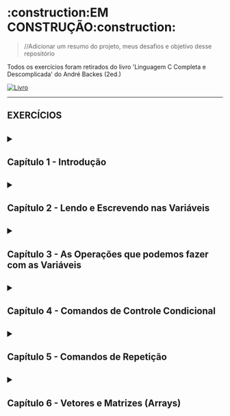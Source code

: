 <H1>:construction:EM CONSTRUÇÃO:construction:</H1>
  
  >//Adicionar um resumo do projeto, meus desafios e objetivo desse repositório

Todos os exercícios foram retirados do livro 'Linguagem C Completa e Descomplicada' do André Backes (2ed.)

[![Livro](https://m.media-amazon.com/images/I/718hLqm6snL._SY385_.jpg)](https://www.amazon.com.br/Linguagem-C-ANDR%C3%89-BACKES/dp/8535291067)

---

<H2>EXERCÍCIOS<H2>

<details>
  <summary><H4>Capítulo 1 - Introdução</H4></summary>
  
    !!! Sem exercícios !!!
  
</details>

<details>
  <summary><H4>Capítulo 2 - Lendo e Escrevendo nas Variáveis</H4></summary>
    
    1) Elabore um programa que escreva as mensagens "Início do programa" e "Fim" na tela, uma em
    cada linha, usando apenas um comendo printf().

    2) Escreva um programa que leia um número inteiro e depois o imprima

    3) Escreva um programa que leia um número inteiro e depois imprima a mensagem "Valor lido:",
    seguido do valor inteiro. Use apenas um comando printf().

    4) Faça um programa que leia um número inteiro e depois o imprima usando o operador "%f".
    Veja o que aconteceu

    5) Faça um programa que leia um valor do tipo float e depois o imprima usando o operador "%d".
    Veja o que aconteceu

    6) Faça um programa que leia um valor do tipo double e depois o imprima na forma de notação
    científica.
    
    7) Elabore um programa que leia um caractere e depois o imprima como um valor inteiro.

    8) Faça um programa que leia dois números inteiros e depois os imprima na ordem inversa em que eles foram lidos.

    9) Faça um programa que leia dois valores do tipo float. Use um único comando de leitura para
    isso. Em seguida, imprima os valores na ordem inversa em que eles foram lidos.

    10) Elabore um programa que solicite ao usuário entrar com o valor do dia, mês e ano (inteiros).
    Em seguida, imprima os valores lidos separados por uma barra (/).

    11) Elabore um programa que contenha uma constante qualquer do tipo float. Use um comando
    #define. Imprima essa constante.

    12) Elabore um programa que contenha uma constante qualquer do tipo int. Use o comando cosnt.
    Imprima essa constante.

    13) Faça um programa que leia um caractere do tipo char e depois o imprima entre aspas duplas.
    Assim, se o caractere lido for a letra A, deverá ser impresso "A".

    14) Faça um programa que leia três caracteres do tipo char e depois impria um em cada linha.
    Use um único comando printf() para isso.

    15) Escreva um programa que leia três variáves: char, int e float. Em seguida, imprima-as de três
    maneiras diferentes: separadas por espaços, por uma tabulação horizontal e uma em cada linha.
    Use um único comando printf() para cada operação de escrita das três variáveis.

</details>

<details>

  <summary><H4>Capítulo 3 - As Operações que podemos fazer com as Variáveis</H4></summary>

    1) Faça um programa que leia um número inteiro e retorne se antecessor e seu sucessor.

    2) Faça um programa que leia um número real e imprima a quinta parte desse número.

    3) Faça um programa que leia três valores inteiros e mostre sua soma.

    4) Leia quatro valores do tipo float. Calcule e exiba a média aritmética desses valores.

    5) Faça um programa que calcule o ano de nascimento de uma pessoa a partir de sua idade e do 
    ano atual.

    6) Leia uma velocidade em km/h (quilômetros por hora) e apresente convertida em m/s (metros 
    por segundo). A fórmula de conversão é M=K/36, sendo K a velocidade em km/h e M em m/s.

    7) Faça um programa que leia um valor em reais e a cotação do dólar. Em seguida, imprima o valor
    correspondente em dólares.

    8) Leia um valor que represente uma temperatura em graus Celsius e apresente-a convertida em
    graus Fahrenheit. A fórmula de conversão é: F = C * (9.0/5.0) + 32.0, sendo F a temperatura 
    em Fahrenheit e C a temperatura em Celsius.

    9) Leia um ângulo em graus e apresente-o convertido em radianos. A fórmula de conversão é R = G
    * π/180, sendo G o ângulo em graus e R em radianos e π = 3.141592.

    10) A importância de R$780.000,00 será dividida entre três ganhadores de um concurso, sendo
    que:
     i. O primeiro ganhador receberá 46% do total.
     ii. O segundo receberá 32% do total.
     iii. O terceiro receberá o restante.
 
    Calcule e imprima a quantia recebida por cada um dos ganhadores.

    11) Leia o valor do raio de um círculo. Calcule e imprima a área do círculo correspondente. A área 
    do círculo é A = π * raio², sendo π = 3.141592.

    12) Leia a altura e o raio de um cilindro circular e imprima o volume desse cilindro. O volume de
    um cilindro circular é calculado por meio da seguinte fórmula:
                                    V = π * raio² * altura,
    em que π = 3.141592.

    13) Sejam a e b os catetos de um triângulo cuja hipotenusa h é obtida pela equação:
                                                h = √a² + b²
    Faça um programa que leia os valores de a e b, e calcule o valor da hipotenusa através da fórmula
    dada. Imprima o resultado.

    14) Faça um programa que converta uma letra maiúscula em letra minúscula. Use a tabela ASCII
    para isso.

    15) Faça um programa para ler um número inteiro positivo de três dígitos. Em seguida, calcule e
    mostre o número formado pelos dígitos invertidos do número lido. Exemplo: Número lido = 123
    Número gerado = 321
  
    16) Escreva um programa que leia um número inteiro e mostre a multiplicação e a divisão 
    desse número por dois (utilize os operadores de deslocamento de bits).

    17) Escreva um programa que leia um número inteiro e mostre o seu complemento bit a bit.

    18) Elabore um programa que leia dois números inteiros e exiba o deslocamento, à esquerda e à 
    direita, do primeiro número pelo segundo.

    19) Elabore um programa que leia dois números inteiros e exiba o resultado das operações de "ou
    exclusivo", "ou bit a bit" e "e bit a bit" entre eles.
    
</details>

<details>
  <summary><H4>Capítulo 4 - Comandos de Controle Condicional</H4></summary>

    1) Faça um programa que leia dois números e mostre qual deles é o maior.

    2) Faça um programa que leia dois números e mostre o maior deles. Se, por acaso, os dois números 
    forem iguais, imprima a mensagem "Números Iguais".

    3) Faça um programa que leia um número inteiro e verifique se esse número é par ou ímpar.

    4) Faça um programa que leia o salário de um trabalhador e o valor da prestação de um emprés-
    timo. Se a prestação:
      ◻️ For maior que 20% do salário, imprima: "Empréstimo não concedido."
      ◻️ Caso contrário, imprima: "Empréstimo concedido."

    5) Faça um programa que leia um número e, caso ele seja positivo, calcule e mostre:
      ◻️ O número digitado ao quadrado.
      ◻️ A raiz quadrada do número digitado.

    6) Faça um programa que receba a altura e o sexo biológico de uma pessoa e calcule e mostre seu peso ideal,
    utilizando as seguintes fórmulas (em que "h" corresponde à altura):
      ◻️ Homens: (72,7 * h) - 58
      ◻️ Mulheres: (62,1 * h) - 44,7

    7) Uma empresa vende o mesmo produto para quatro diferentes estados. Cada estado possui uma
    taxa diferente de imposto sobre o produto. Faça um programa em que o usuário entre com o
    valor e o estado de destino do produto e o programa retorne o preço final do produto acrescido
    do imposto do estado em que ele será vendido. Se o estado digitado não for válido, mostrará
    uma mensagem de erro.

  Estado  | MG | SP  | RJ  | MS
  ------- |----|-----|-----|----
  Imposto | 7% | 12% | 15% | 8%

    8) Escreva um programa que, dada a idade de um nadador, classifique-0 em uma das seguintes categorias:

  Categoria | Idade
  ----------|-------
  Infantil A| 5-7
  Infantil B|8-10
  Juvenil A |11-13
  Juvenil B |14-17
  Sênior    |maiores de 18 anos

    9) Faça um programa que leia a altura e o peso de uma pessoa. De acordo com a tabela a seguir,
    verifique e mostre qual a classificação dessa pessoa.

  
<!-- Precisei usar um código em HTML por questões de limitação a mesclagem de células no Markdown (Ajuda do Copilot) -->
<table>
  <tr>
    <th rowspan="2">Altura</th> <!-- Célula mesclada verticalmente -->
    <th colspan="3">Peso</th>   <!-- Célula mesclada horizontalmente -->
  </tr>
  <tr>
    <th>Até 60</th>
    <th>Entre 60-90 (inclusive)</th>
    <th>Acima de 90</th>
  </tr>
  <tr>
    <td>Menor do que 1,20</td>
    <td>A</td>
    <td>D</td>
    <td>G</td>
  </tr>
  <tr>
    <td>1,20 - 1,70</td>
    <td>B</td>
    <td>E</td>
    <td>H</td>
  </tr>
  <tr>
    <td>Maior do que 1,70</td>
    <td>C</td>
    <td>F</td>
    <td>I</td>
  </tr>
</table>

    10) Faça um programa que leia três números inteiros positivos e efetue o cálculo de uma das
    seguintes médias de acordo com um valor numérico digitado pelo usuário e mostrado na
    tabela a seguir:

<!-- Novamente utilizando uma tabela pelo HTML. Dessa vez fiz a estrutura sem ajuda do copilot ^-^ -->
<table>

  <tr>
    <th>Número digitado</th>
    <th>Média</th>
  </tr>
  <tr>
    <td>1</td>
    <td>Geométrica <br><br> x * y * z</td>
  </tr>
  <tr>
    <td>2</td>
    <td>Ponderada <br><br> $\frac{x+2*y+3*z}{6}$<br><br></td>
  </tr>
  <tr>
    <td>3</td>
    <td>Harmônica <br><br> $\frac{1}{\frac{1}{x}+\frac{1}{y}+\frac{1}{z}}$<br></td>
  </tr>
  <tr>
    <td>4</td>
    <td>Aritmética <br><br> $\frac{x+y+z}{3}$</td>
  </tr>
</table>

_**!!!** Matematicamente a tabela do livro não está correta. As média Geométrica e Harmônica possuem erros na sua representação. No código irei seguir a forma matemática onde, Média Geométrica é a raiz cúbica da multiplicação desses 3 números. Já a média harmônica é praticamente o inverso da média aritmética dos inversos desses números._

    11) Faça um programa que informe o mês de acordo com o número digitado pelo usuário.Exemplo:
    Entrada = 4. Saída = Abril.

    12) Usando o comando switch, escreva um programa que leia um inteiro entre 1 e 7 e imprima o
    dia da semana correspondente a esse número. Isto é, domingo, se 1, segunda-feira, se 2, e assim
    por diante.

    13) Faça um  programa que mostre ao usuário um menu com quatro opçõpes de operações matemáticas
    (as operações básicas, por exemplo). O usuário escolhe uma das opções, e o seu programa pede
    dois valores numéricos e realiza as operação, mostrando o resultado.

    14) Faça um programa para verificar se determinado número inteiro lido é divisível por 3 ou 5, mas
    não simultaneamente pelos dois.

    15) Faça um programa que leia os coeficientes de uma equação do segundo grau. Em seguida, calcule
    e mostre as raízes dessa equação, lembrando que as raízes são calculadas como:

  $x= \frac{-b +- \sqrt{∆}}{2 * a}$

    em que ∆ = b² - 4 * a * c e ax² + bx + c = 0 representa uma equação do segundo grau. A variável
    'a' tem de ser diferente de zero. Caso seja igual, imprima a mensagem "Não é equação de segundo
    grau". Do contrário, imprima:
    ◻️ Se ∆ < 0, não existe real. Imprima a mensagem "Não existe raiz".
    ◻️ Se ∆ = 0, existe uma raiz real. Imprima a raiz e a mensagem "Raiz única".
    ◻️ Se ∆ > 0, existem duas raízes reais. Imprima as raízes.
</details>

<details>  
  <summary><H4>Capítulo 5 - Comandos de Repetição</H4></summary>

    1) Faça um programa que leia um número inteiro positivo N e imprima todos os números naturais
    de 0 até N em ordem crescente.

    2) Faça um programa que leia um número inteiro positivo N e imprima todos os números naturais
    de 0 até N em ordem decrescente.

    3) Faça um programa que leia um número inteiro N e depois imprima os N primeiros números
    naturais ímpares.

    4) Faça um programa que determine e mostre os cinco primeiros múltiplos de 3 considerando
    números maiores que 0.

    5) Faça um programa que calcule e mostre a soma dos 50 primeiros números pares.

    6) Faça um programa que mostre uma contagem regressiva na tela, iniciando em 10 e terminando
    em 0. Mostre uma mensagem "FIM!" após a contagem.

    7) Elabore um programa que peça ao usuário para digitar 10 valores. Some esses valores e apresente
    o resultado na tela.

    8) Faça um programa que leia 10 inteiros e imprima sua média.

    9) Escreva um programa que leia 10 números e escreva o menor valor lido e o maior valor lido.

    10) Faça um programa que leia 10 inteiros positivos, ignorando não positivos, e imprima sua
    média.

    11) Faça um algoritmo que leia um número positivo e imprima seus divisores. Exemplo: Os
    divisores do número 66 são: 1, 2, 3, 6, 11, 22, 33 e 66.

    12) Escreva um programa que leia um número inteiro e calcule a soma de todos os divisores desse
    número, com exceção dele próprio. Exemplo: A soma dos divisores do número 66 é 1 + 2 +
    3 + 6 + 11 + 22 + 33 = 78.

    13) Faça um programa que exiba a soma de todos os números naturais abaixo de 1.000 que são
    múltiplos de 3 ou 5.

    14) Escreva um programa que leia um número inteiro, maior ou igual a zero, do usuário. Imprima
    o enésimo termo da sequência de Fibonacci. Essa sequência começa no termo de ordem zero,
    e, a partir do segundo termo, seu valor é dado pela soma dos dois termos anteriores. Alguns
    termos dessa sequência são: 0, 1, 1, 2, 3, 5, 8, 13, 21, 34.

    15) Elabore um programa que faça a leitura de vários números inteiros até que se digite um número
    negativo. O programa tem que retornar o maior e o menor número lido.

    16) Em matemática, o número harmônico designado por Hn define-se como o enésimo termo da
    série harmônica. Ou seja:

  $Hn = 1+\frac{1}{2}+\frac{1}{3}+\frac{1}{4}...+\frac{1}{n}$

    Apresente um programa que calcule o valor de qualquer Hn.
  
    17) Escreva um programa que leia um número inteiro positivo N e em seguida imprima N linhas
    do chamado triângulo de Floyd:
    1
    2 3
    4 5 6
    7 8 9 10
    11 12 13 14 15
    16 17 18 19 20 21
  
  _**!!!** O triângulo mostrado no livro está incorreto! Falta o 7 na terceira fileira do triângulo._

    18) Faça um programa que receba um número inteiro maior do que 1 e verifique se o número
    fornecido é primo ou não.

    19) Faça um programa que calcule e escreva o valor de S:

  $S = \frac{1}{1}+\frac{3}{2}+\frac{5}{3}+\frac{7}{4}+...+\frac{99}{50}$

  _**!!!** A expressão mostrada no livro está incorreta! Não há progressão lógica que_
  _termine com o numerador 99 e o denominador 55. A lógica correta é 99/50 OU 109/55._
  
    20) Faça um programa que leia um valor inteiro e positivo N, calcule e mostre o valor E, conforme
    a fórmula a seguir:

  $E=\frac{1}{1!}+\frac{1}{2!}+\frac{1}{3!}+...+\frac{1}{N!}$

    21) Escreva um programa que leia certa quantidade de números, imprima o maior deles e quantas
    vezes o maior número for lido. A quantidade de números a serem lidos deve ser fornecida pelo
    usuário.

</details>

<details>
  <summary><H4>Capítulo 6 - Vetores e Matrizes (Arrays)</H4></summary>
  
  <details>
  <summary><H8>Vetores</H8></summary>

      1) Crie um programa que leia do teclado seis valores inteiros e em seguida mostre na tela os valores
      lidos.

      2) Crie um programa que leia do teclado seis valores inteiros e em seguida mostre na tela os valores
      lidos em ordem inversa.

      3) Faça um programa que leia cinco valores e os armazene em um vetor. Em seguida, mostre todos
      os valores lidos juntamente com a média dos valores.

      4) Faça um programa que possua um array de nome A que armazene seis números inteiros. O
      programa deve executar os seguintes passos:
        a) Atribua os seguintes valores a esse array: 1, 0, 5, -2, -5, 7.
        b) Armazene em uma variável a soma dos valores das posições A[0], A[1] e A[5] do array e
        mostre na tela essa soma
        c) Modifique o array na posição 4, atribuindo a essa posição o valor 100.
        d) Mostre na tela cada valor do array A, um em cada linha.

      5) Faça um programa que leia um vetor de oito posições. Em seguida, leia também dois valores X
      e Y quaisquer correspondentes a duas posições no vetor. Seu programa deverá exibir a soma dos
      valores encontrados nas respectivas posições X e Y.

      6) Escreva um programa que leia do teclado um vetor de 10 posições. Escreva na tela quantos
      valores pares foram armazenados nesse vetor.

      7) Faça um programa que receba do usuário um vetor X com 10 posições. Em seguida deverão ser
      impressos o maior e o menor elemento desse vetor.

      8) Faça um programa que preencha um vetor com 10 números reais. Em seguida, calcule e mostre
      na tela a quantidade de números negativos e a soma dos números positivos desse vetor.

      9) Faça um programa que receba do usuários dois arrays, A e B, com 10 números inteiros cada.
      Crie um novo array C calculando C= A - B. Mostre na tela os dados do array C.

      10) Faça um programa que preencha um vetor de tamanho 100 com os 100 primeiros números
      naturais que são múltiplos de 7. Ao final, imprima esse vetor na tela.

      11) Leia um conjunto de números reais, armazenando-o em vetor. Em seguida, calcule o quadrado
      de cada elemento desse vetor, armazenando esse resultado em outro vetor. Os conjuntos têm,
      no máximo, 20 elementos. Imprima os dois conjuntos de números.

      12) Faça um programa que leia um vetor de 10 posições. Verifique se existem valores iguais e os
      escreva na tela.

      13) Faça um programa para ler 10 números diferentes a serem armazenados em um vetor. Os
      números deverão ser armazenados no vetor na ordem em que forem lidos, sendo que, caso o
      usuário digite um número que já foi digitado, o programa deverá pedir a ele para digitar outro
      número. Note que cada valor digitado pelo usuário deve ser pesquisado no vetor, verificando se
      ele existe entre os números que já goram fornecidos. Exiba na tela o veotr final que foi digitado.

      14) Faça um programa que calcule o desvio-padrão d de um vetor V contendo n números
    
  $$d = \sqrt{\frac{1}{n - 1}\sum_{i=0}^{n=1} (V[i] - m)}$$
    
      em que m é a média desse vetor. Considere n = 10. O vetor v deve ser lido do teclado.

      15) Leia um vetor com 10 números de ponto flutuante. Em seguida, ordene os elementos desse
      vetor e imprima o vetor na tela.
  </details>

  <details>
  <summary><H8>Matrizes</H8></summary>

      1) Faça um programa que leia uma matriz de tamanho 3 X 3. Imprima na tela o menor valor
      contido nessa matriz.

      2) Faça um programa que leia uma matriz de tamanho 4 X 4. Imprima na tela o maior valor
      contido nessa matriz e a sua localização (linha e coluna).

      3) Faça um programa que declare uma matriz de tamanho 5 X 5. Preencha com 1 a diagonal
      principal e com 0 os demais elementos. Ao final, escreva a matriz obtida na tela.

      4) Leia uma matriz de tamanho 4 X 4. Em seguida, conte e escreva na tela quantos valores maiores
      do que 10 ela possui.

      5) Leia uma matriz de tamanho 4 X 4. Em seguida, conte e escreva na tela quantos valores negativos
      ela possui.

      6) Leia uma matriz de tamanho 3 X 3. Em seguida, imprima a soma dos valores contidos em sua
      diagonal principal.

      7) Leia uma matriz de tamanho 3 X 3. Em seguida, imprima a soma dos valores contidos em sua
      diagonal secundária.

      8) Calcular e imprimir na tela uma matriz de tamanho 10 X 10, em que seus elementos são da
      forma:

      A[i][j] =
          2i + 7j - 2       se i < j
          3i² - 1           se i = j
          4i³ + 5j² + 1     se i > j

      9) Faça um programa que permita ao usuário entrar com uma matriz de tamanho 3 X 3 de
      números inteiros. Em seguida, calcule um vetor contendo três posições, em que cada posição
      deverá armazenar a soma dos números de cada coluna da matriz. Exiba na tela esse array. Por
      exemplo, a matriz
<table>
  <tr>
    <td>5</td>
    <td>-8</td>
    <td>10</td>
  </tr>
  <tr>
    <td>1</td>
    <td>2</td>
    <td>15</td>
  </tr>
  <tr>
    <td>25</td>
    <td>10</td>
    <td>7</td>
  </tr>
</table>
      deverá gerar o vetor
<table>
  <tr>
    <td>31</td>
    <td>4</td>
    <td>32</td>
  </tr>
</table>

      10) Leia uma matriz de tamanho 10 X 3 com as notas de 10 alunos em três provas. Em seguida,
      calcule e escreva na tela o número de alunos cuja pior nota foi na prova 1, o número de alunos
      cuja pior nota foi na prova 2 e o número de alunos cuja pior nota foi na prova 3.

      11) Faça um programa que leia uma matriz de tamanho 5 X  5. Calcule e imprima a soma dos ele-
      mentos dessa matriz que estão acima da diagonal principal.

      12) Faça um programa que leia uma matriz de tamanho 6 X 6. Calcule e imprima a soma dos ele-
      mentos dessa matriz que estão abaixo da diagonal principal.

      13) Faça um programa que leia uma amtriz de tamanho 5 X 5. Calcule e imprima a soma dos ele-
      mentos dessa matriz que não pertencem à diagonal principal nem à diagonal secundária.

      14) Faça um programa que leia uma matriz de tamanho 5 X 5. Calcule a soma dos elementos dessa
      matriz que pertencem à diagonal principal ou secundária. Calcule também a soma dos elementos
      que não pertencem a nenhuma das duas diagonais. Imprima na tela a diferença entre os dois
      valores.

      15) Faça um programa que leia uma matriz A de tamanho 5 X 5. Em seguida, calcule e imprima a
      matriz B, sendo que B = A².
  </details>
</details>
